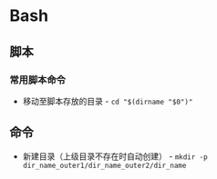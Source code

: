 # Bash
## 脚本
### 常用脚本命令
- 移动至脚本存放的目录 - `cd "$(dirname "$0")"`

## 命令
- 新建目录（上级目录不存在时自动创建） - `mkdir -p dir_name_outer1/dir_name_outer2/dir_name`
